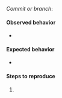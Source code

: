 _Commit or branch_:

#### Observed behavior
-

#### Expected behavior
-

#### Steps to reproduce
1.
